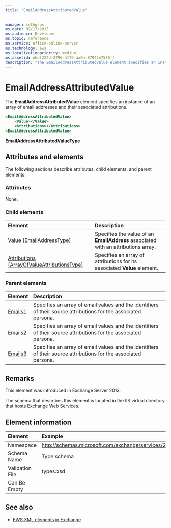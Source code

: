 ```yaml
---
title: "EmailAddressAttributedValue"
 
 
manager: sethgros
ms.date: 09/17/2015
ms.audience: Developer
ms.topic: reference
ms.service: office-online-server
ms.technology: ews
ms.localizationpriority: medium
ms.assetid: ebdf224d-3796-4179-aa0a-87942e7585ff
description: "The EmailAddressAttributedValue element specifies an instance of an array of email addresses and their associated attributions."
---
```


# EmailAddressAttributedValue

The **EmailAddressAttributedValue** element specifies an instance of an array of email addresses and their associated attributions. 
  
```XML
<EmailAddressAttributedValue>
    <Value></Value>
    <Attributions></Attributions>
<EmailAddressAttributedValue>
```

 **EmailAddressAttributedValueType**
## Attributes and elements

The following sections describe attributes, child elements, and parent elements.
  
### Attributes

None.
  
### Child elements

|**Element**|**Description**|
|:-----|:-----|
|[Value (EmailAddressType)](value-emailaddresstype.md) <br/> |Specifies the value of an **EmailAddress** associated with an attributions array.  <br/> |
|[Attributions (ArrayOfValueAttributionsType)](attributions-arrayofvalueattributionstype.md) <br/> |Specifies an array of attributions for its associated **Value** element.  <br/> |
   
### Parent elements

|**Element**|**Description**|
|:-----|:-----|
|[Emails1](emails1.md) <br/> |Specifies an array of email values and the identifiers of their source attributions for the associated persona.  <br/> |
|[Emails2](emails2.md) <br/> |Specifies an array of email values and the identifiers of their source attributions for the associated persona.  <br/> |
|[Emails3](emails3.md) <br/> |Specifies an array of email values and the identifiers of their source attributions for the associated persona.  <br/> |
   
## Remarks

This element was introduced in Exchange Server 2013.
  
The schema that describes this element is located in the IIS virtual directory that hosts Exchange Web Services.
  
## Element information

| Element | Example |
|:-----|:-----|
|Namespace  <br/> |http://schemas.microsoft.com/exchange/services/2006/types  <br/> |
|Schema Name  <br/> |Type schema  <br/> |
|Validation File  <br/> |types.xsd  <br/> |
|Can Be Empty  <br/> ||
   
## See also



- [EWS XML elements in Exchange](ews-xml-elements-in-exchange.md)


